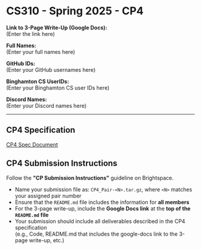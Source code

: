 # CS310 - Spring 2025 - CP4

**Link to 3-Page Write-Up (Google Docs):**  
(Enter the link here)

**Full Names:**  
(Enter your full names here)

**GitHub IDs:**  
(Enter your GitHub usernames here)

**Binghamton CS UserIDs:**  
(Enter your Binghamton CS user IDs here)

**Discord Names:**  
(Enter your Discord names here)

---

## CP4 Specification  
[CP4 Spec Document](https://docs.google.com/document/d/1MgHf3hxCuC6pDJqWsf9IXmGj1mVLnj8hBSU0GNSodd0/edit?usp=sharing)

## CP4 Submission Instructions  
Follow the **"CP Submission Instructions"** guideline on Brightspace.

- Name your submission file as: `CP4_Pair-<N>.tar.gz`, where `<N>` matches your assigned pair number 
- Ensure that the `README.md` file includes the information for **all members**
- For the 3-page write-up, include the **Google Docs link** at the **top of the `README.md` file**  
- Your submission should include all deliverables described in the CP4 specification  
  (e.g., Code, README.md that includes the google-docs link to the 3-page write-up, etc.)

